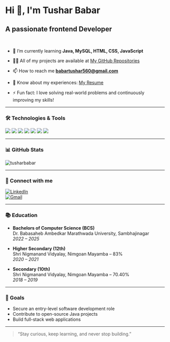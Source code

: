 <h1 >Hi 👋, I'm Tushar Babar</h1>

<h2 >A passionate frontend  Developer </h2>
<br>

- 🌱 I’m currently learning **Java, MySQL, HTML, CSS, JavaScript**

- 👨‍💻 All of my projects are available at [My GitHub Repositories](https://github.com/tusharbabar?tab=repositories)

- 📫 How to reach me **babartushar560@gmail.com**

- 📄 Know about my experiences: [My Resume](https://github.com/tusharbabar)

- ⚡ Fun fact: I love solving real-world problems and continuously improving my skills!

---

### 🛠️ Technologies & Tools
<p align="left">
  <img src="https://img.shields.io/badge/Java-ED8B00?style=for-the-badge&logo=java&logoColor=white"/>
  <img src="https://img.shields.io/badge/MySQL-00758F?style=for-the-badge&logo=mysql&logoColor=white"/>
  <img src="https://img.shields.io/badge/HTML5-e34c26?style=for-the-badge&logo=html5&logoColor=white"/>
  <img src="https://img.shields.io/badge/CSS-264de4?style=for-the-badge&logo=css3&logoColor=white"/>
  <img src="https://img.shields.io/badge/JavaScript-f7df1e?style=for-the-badge&logo=javascript&logoColor=black"/>
  <img src="https://img.shields.io/badge/Linux-FCC624?style=for-the-badge&logo=linux&logoColor=black"/>
  <img src="https://img.shields.io/badge/VSCode-007ACC?style=for-the-badge&logo=visual-studio-code&logoColor=white"/>
</p>

---

### 📊 GitHub Stats
<p align="left">
  <img src="https://github-readme-stats.vercel.app/api?username=tusharbabar&show_icons=true&theme=radical" alt="tusharbabar" />
</p>

---

### 🔗 Connect with me

[![LinkedIn](https://img.shields.io/badge/Tushar%20Babar-0077B5?style=for-the-badge&logo=linkedin&logoColor=white)](https://linkedin.com/in/tushar-babar-69643a292)  
[![Gmail](https://img.shields.io/badge/Gmail-D14836?style=for-the-badge&logo=gmail&logoColor=white)](mailto:babartushar560@gmail.com)

---

### 📚 Education

- **Bachelors of Computer Science (BCS)**  
  Dr. Babasaheb Ambedkar Marathwada University, Sambhajinagar  
  *2022 – 2025*

- **Higher Secondary (12th)**  
  Shri Nigmanand Vidyalay, Nimgoan Mayamba – 83%  
  *2020 – 2021*

- **Secondary (10th)**  
  Shri Nigmanand Vidyalay, Nimgoan Mayamba – 70.40%  
  *2018 – 2019*

---

### 🚀 Goals

- Secure an entry-level software development role  
- Contribute to open-source Java projects  
- Build full-stack web applications

---

> “Stay curious, keep learning, and never stop building.”
